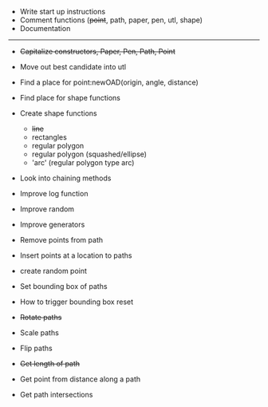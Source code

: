 * Write start up instructions
* Comment functions (~~point~~, path, paper, pen, utl, shape)
* Documentation

---

* ~~Capitalize constructors, Paper, Pen, Path, Point~~

* Move out best candidate into utl
* Find a place for point:newOAD(origin, angle, distance)
* Find place for shape functions

* Create shape functions
  * ~~line~~
  * rectangles
  * regular polygon
  * regular polygon (squashed/ellipse)
  * 'arc' (regular polygon type arc)


* Look into chaining methods
* Improve log function
* Improve random
* Improve generators

* Remove points from path
* Insert points at a location to paths
* create random point

* Set bounding box of paths
* How to trigger bounding box reset

* ~~Rotate paths~~
* Scale paths
* Flip paths

* ~~Get length of path~~
* Get point from distance along a path
* Get path intersections
